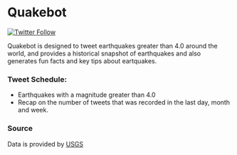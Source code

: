# Quakebot

[![Twitter Follow](https://img.shields.io/badge/%20-@__quakebot_-black?color=14171A&labelColor=00acee&logo=twitter&logoColor=ffffff)](https://twitter.com/quakebot_)

Quakebot is designed to tweet earthquakes greater than 4.0 around the world, and provides a historical snapshot of earthquakes and also generates fun facts and key tips about eartquakes. 

### Tweet Schedule:  
- Earthquakes with a magnitude greater than 4.0 
- Recap on the number of tweets that was recorded in the last day, month and week. 

### Source
Data is provided by [USGS](https://earthquake.usgs.gov)
